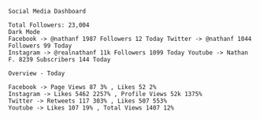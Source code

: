     Social Media Dashboard

    Total Followers: 23,004
    Dark Mode
    Facebook -> @nathanf 1987 Followers 12 Today Twitter -> @nathanf 1044 Followers 99 Today
    Instagram -> @realnathanf 11k Followers 1099 Today Youtube -> Nathan F. 8239 Subscribers 144 Today

    Overview - Today

    Facebook -> Page Views 87 3% , Likes 52 2%
    Instagram -> Likes 5462 2257% , Profile Views 52k 1375%
    Twitter -> Retweets 117 303% , Likes 507 553%
    Youtube -> Likes 107 19% , Total Views 1407 12%
